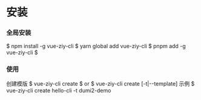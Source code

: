 # 安装
### 全局安装
$ npm install -g vue-ziy-cli
$ yarn global add vue-ziy-cli
$ pnpm add -g vue-ziy-cli
$

### 使用
创建模版
$ vue-ziy-cli create
$ or
$ vue-ziy-cli create <name> [-t|--template]
示例
$ vue-ziy-cli create hello-cli -t dumi2-demo
